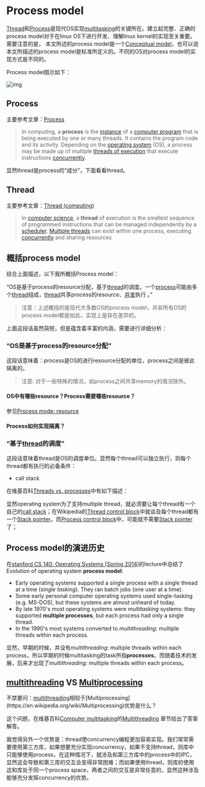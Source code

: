 # Process model

[Thread](https://en.wikipedia.org/wiki/Thread_(computing))和[Process](https://en.wikipedia.org/wiki/Process_(computing))是现代OS实现[multitasking](https://en.wikipedia.org/wiki/Computer_multitasking)的关键所在。建立起完整、正确的process model对于在linux OS下进行开发、理解linux kernel的实现至关重要。需要注意的是， 本文所述的process model是一个[Conceptual model](https://en.wikipedia.org/wiki/Conceptual_model)，也可以说本文所描述的process model是标准所定义的。不同的OS对process model的实现方式是不同的。

Process model图示如下：

![img](https://upload.wikimedia.org/wikipedia/commons/thumb/a/a5/Multithreaded_process.svg/220px-Multithreaded_process.svg.png)





## Process 

主要参考文章：[Process](https://en.wikipedia.org/wiki/Process_(computing)) 

> In computing, a **process** is the [instance](https://en.wikipedia.org/wiki/Instance_(computer_science)) of a [computer program](https://en.wikipedia.org/wiki/Computer_program) that is being executed by one or many threads. It contains the program code and its activity. Depending on the [operating system](https://en.wikipedia.org/wiki/Operating_system) (OS), a process may be made up of multiple [threads of execution](https://en.wikipedia.org/wiki/Thread_(computing)) that execute instructions [concurrently](https://en.wikipedia.org/wiki/Concurrency_(computer_science)).

显然thread是process的“成分”，下面看看thread。

## Thread

主要参考文章：[Thread (computing)](https://en.wikipedia.org/wiki/Thread_(computing))

> In [computer science](https://en.wikipedia.org/wiki/Computer_science), a **thread** of execution is the smallest sequence of programmed instructions that can be managed independently by a [scheduler](https://en.wikipedia.org/wiki/Scheduling_(computing)). [Multiple threads](https://en.wikipedia.org/wiki/Thread_(computing)#Multithreading) can exist within one process, executing [concurrently](https://en.wikipedia.org/wiki/Concurrent_computation) and sharing resources

## 概括process model

综合上面描述，以下我所概括Process model：

“OS是基于process的resource分配，基于[thread](https://en.wikipedia.org/wiki/Thread_(computing))的调度。一个[process](https://en.wikipedia.org/wiki/Process_(computing))可能由多个[thread](https://en.wikipedia.org/wiki/Thread_(computing))组成，[thread](https://en.wikipedia.org/wiki/Thread_(computing))共享process的resource、[并发](https://en.wikipedia.org/wiki/Concurrent_computation)执行 。”

> 注意：上述概括的是现代大多数OS的process model，并非所有OS的process model都是如此，实现上是存在差异的。



上面这段话虽然简短，但是蕴含着丰富的内涵，需要进行详细分析：

### “OS是基于process的resource分配”

这段话意味着：process是OS的进行resource分配的单位，process之间是彼此隔离的。

> 注意: 对于一些特殊的情况，如process之间共享memory的情况除外。

#### OS中有哪些resource？Process需要哪些resource？

参见[Process mode: resource](./01-Process-model-resource.md)


#### Process如何实现隔离？



### “基于[thread](https://en.wikipedia.org/wiki/Thread_(computing))的调度”

这段话意味着thread是OS的调度单位。显然每个thread可以独立执行，则每个thread都有执行的必备条件：

- call stack

在维基百科[Threads vs. processes](https://en.wikipedia.org/wiki/Thread_(computing)#Threads_vs._processes)中有如下描述：

显然operating system为了支持multiple thread，就必须要让每个thread有一个自己的[call stack](https://en.wikipedia.org/wiki/Call_stack)；在Wikipedia的[Thread control block](https://en.wikipedia.org/wiki/Thread_control_block)中就谈及每个thread都有一个[Stack pointer](https://en.wikipedia.org/wiki/Stack_pointer)，而[Process control block](https://en.wikipedia.org/wiki/Process_control_block)中，可能就不需要[Stack pointer](https://en.wikipedia.org/wiki/Stack_pointer)了；



## Process model的演进历史

在[stanford CS 140: Operating Systems (Spring 2014)](https://web.stanford.edu/~ouster/cgi-bin/cs140-spring14/index.php)的lecture中总结了Evolution of operating system **process model**:

- Early operating systems supported a single process with a single thread at a time (*single tasking*). They ran batch jobs (one user at a time).
- Some early personal computer operating systems used single-tasking (e.g. MS-DOS), but these systems are almost unheard of today.
- By late 1970's most operating systems were *multitasking* systems: they supported **multiple processes**, but each process had only a single thread.
- In the 1990's most systems converted to *multithreading*: multiple threads within each process.



显然，早期的时候，并没有*multithreading*: multiple threads within each process，所以早期的时候multitasking的task所指**processes**。而随着技术的发展，后来才出现了*multithreading*: multiple threads within each process。



## [multithreading](https://en.wikipedia.org/wiki/Multithreading_(computer_architecture)) VS [Multiprocessing](https://en.wikipedia.org/wiki/Multiprocessing)

不禁要问：[multithreading](https://en.wikipedia.org/wiki/Multithreading_(computer_architecture))相较于[Multiprocessing](https://en.wikipedia.org/wiki/Multiprocessing)优势是什么？

这个问题，在维基百科[Computer multitasking](https://en.wikipedia.org/wiki/Computer_multitasking)的[Multithreading](https://en.wikipedia.org/wiki/Computer_multitasking#Multithreading) 章节给出了答案解答。

我觉得另外一个优势是：thread使concurrency编程更加容易实现。我们常常需要使用第三方库，如果想要充分实现concurrency，如果不支持thread，则库中只能够使用process，在这种情况下，就涉及和第三方库中的process中的IPC，显然这会导致和第三库的交互会变得非常困难；而如果使用thread，则库的使用这和库处于同一个process space，两者之间的交互是非常任意的，显然这种涉及能够充分发挥concurrency的优势。




